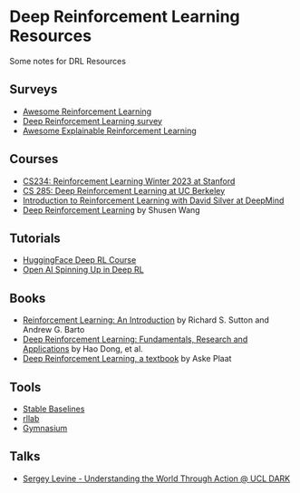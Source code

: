 # Deep Reinforcement Learning Resources
Some notes for DRL Resources

## Surveys
- [Awesome Reinforcement Learning](https://github.com/aikorea/awesome-rl)
- [Deep Reinforcement Learning survey](https://github.com/andrewliao11/Deep-Reinforcement-Learning-Survey)
- [Awesome Explainable Reinforcement Learning](https://github.com/Plankson/awesome-explainable-reinforcement-learning)

## Courses
- [CS234: Reinforcement Learning Winter 2023 at Stanford](https://web.stanford.edu/class/cs234/)
- [CS 285: Deep Reinforcement Learning at UC Berkeley](http://rail.eecs.berkeley.edu/deeprlcourse/)
- [Introduction to Reinforcement Learning with David Silver at DeepMind](https://www.deepmind.com/learning-resources/introduction-to-reinforcement-learning-with-david-silver)
- [Deep Reinforcement Learning](https://github.com/wangshusen/DRL) by Shusen Wang

## Tutorials
- [HuggingFace Deep RL Course](https://huggingface.co/learn/deep-rl-course/unit0/introduction)
- [Open AI Spinning Up in Deep RL](https://spinningup.openai.com/en/latest/user/introduction.html)

## Books
- [Reinforcement Learning: An Introduction](http://incompleteideas.net/book/the-book-2nd.html) by Richard S. Sutton and Andrew G. Barto
- [Deep Reinforcement Learning: Fundamentals, Research and Applications](https://deepreinforcementlearningbook.org/) by Hao Dong, et al.
- [Deep Reinforcement Learning, a textbook](https://arxiv.org/abs/2201.02135) by Aske Plaat

## Tools
- [Stable Baselines](https://stable-baselines.readthedocs.io/en/master/)
- [rllab](https://github.com/rll/rllab)
- [Gymnasium](https://gymnasium.farama.org/)

## Talks
- [Sergey Levine - Understanding the World Through Action @ UCL DARK](https://www.youtube.com/watch?v=yXImQEMS77g)
